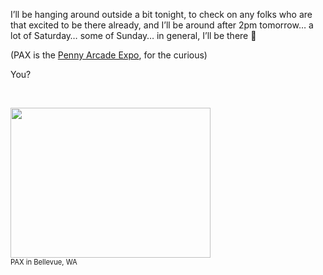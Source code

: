 I&#8217;ll be hanging around outside a bit tonight, to check on any folks who are that excited to be there already, and I&#8217;ll be around after 2pm tomorrow&#8230; a lot of Saturday&#8230; some of Sunday&#8230; in general, I&#8217;ll be there 🙂

(PAX is the [Penny Arcade Expo](http://www.pennyarcadeexpo.com), for the curious)

You?

&nbsp;

<div class="wlWriterSmartContent" id="84E294D0-71C9-4bd0-A0FE-95764E0368D9:7d876189-e449-4d8c-9b67-b8c48ba634f5" contenteditable="false" style="padding-right: 0px; display: inline; padding-left: 0px; float: none; padding-bottom: 0px; margin: 0px; padding-top: 0px">
  <a href="http://local.live.com/default.aspx?v=2&cp=47.61591~-122.1917&lvl=1&style=o&scene=3702537" id="map-3a3723eb-3296-4c1d-b694-267fa69a0555" alt="Click to view this map on Live.com" title="Click to view this map on Live.com"><img src="http://www.duncanmackenzie.net/images/GoingtoPAX_CB36/map496087d20052.jpg" width="320" height="240" /></a><br /><label for="map-3a3723eb-3296-4c1d-b694-267fa69a0555" style="font-size:.8em;">PAX in Bellevue, WA</label>
</div>